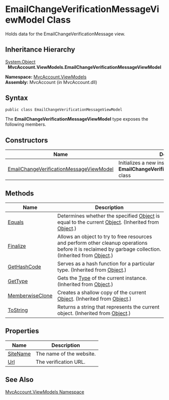EmailChangeVerificationMessageViewModel Class
=============================================
Holds data for the EmailChangeVerificationMessage view.


Inheritance Hierarchy
---------------------
[System.Object][1]  
  **MvcAccount.ViewModels.EmailChangeVerificationMessageViewModel**  

**Namespace:** [MvcAccount.ViewModels][2]  
**Assembly:** MvcAccount (in MvcAccount.dll)

Syntax
------

```csharp
public class EmailChangeVerificationMessageViewModel
```

The **EmailChangeVerificationMessageViewModel** type exposes the following members.


Constructors
------------

Name                                         | Description                                                                         
-------------------------------------------- | ----------------------------------------------------------------------------------- 
[EmailChangeVerificationMessageViewModel][3] | Initializes a new instance of the **EmailChangeVerificationMessageViewModel** class 


Methods
-------

Name                 | Description                                                                                                                                                
-------------------- | ---------------------------------------------------------------------------------------------------------------------------------------------------------- 
[Equals][4]          | Determines whether the specified [Object][1] is equal to the current [Object][1]. (Inherited from [Object][1].)                                            
[Finalize][5]        | Allows an object to try to free resources and perform other cleanup operations before it is reclaimed by garbage collection. (Inherited from [Object][1].) 
[GetHashCode][6]     | Serves as a hash function for a particular type. (Inherited from [Object][1].)                                                                             
[GetType][7]         | Gets the [Type][8] of the current instance. (Inherited from [Object][1].)                                                                                  
[MemberwiseClone][9] | Creates a shallow copy of the current [Object][1]. (Inherited from [Object][1].)                                                                           
[ToString][10]       | Returns a string that represents the current object. (Inherited from [Object][1].)                                                                         


Properties
----------

Name           | Description              
-------------- | ------------------------ 
[SiteName][11] | The name of the website. 
[Url][12]      | The verification URL.    


See Also
--------
[MvcAccount.ViewModels Namespace][2]  

[1]: http://msdn.microsoft.com/en-us/library/e5kfa45b
[2]: ../README.md
[3]: _ctor.md
[4]: http://msdn.microsoft.com/en-us/library/bsc2ak47
[5]: http://msdn.microsoft.com/en-us/library/4k87zsw7
[6]: http://msdn.microsoft.com/en-us/library/zdee4b3y
[7]: http://msdn.microsoft.com/en-us/library/dfwy45w9
[8]: http://msdn.microsoft.com/en-us/library/42892f65
[9]: http://msdn.microsoft.com/en-us/library/57ctke0a
[10]: http://msdn.microsoft.com/en-us/library/7bxwbwt2
[11]: SiteName.md
[12]: Url.md